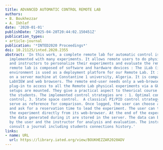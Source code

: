 ```yaml
---
title: ADVANCED AUTOMATIC CONTROL REMOTE LAB
authors:
- B. Boukhezzar
- A. Ikhlef
date: '2020-01-01'
publishDate: '2025-04-28T20:44:02.150451Z'
publication_types:
- article-journal
publication: '*INTED2020 Proceedings*'
doi: 10.21125/inted.2020.2355
abstract: 'In this work, a complete remote lab for automatic control is designed and
  implemented with many experiments. It allows remote users to do physical experiment
  and instructors to personalize their experiments and evaluate the remote students.  The
  remote lab is composed of software and hardware devices : The iLab (internet Laboratory)
  environment is used as a deployment platform for our Remote Lab. It is installed
  on a server machine at Constantine 1 university, Algeria. It is compatible with
  LabVIEW and web browsers. The remote end-user needs only a web-browser and an installed
  plug-in to access to all the Remote Lab physical experiments via a GUI.   Many experimental
  setups are mounted. They give a practical aspect to theorical course followed by
  the students. The implemented control strategies are : 1. Optimal control, 2. Polynomial
  control, 3. State space control.  A classical PI/PID control strategy is added to
  serve as reference for comparison. Once logged, the user can choose an experiment
  and ask for a reservation time to lead the experiment. The user can then launch
  the experiment directly from its web-browser. At the end of the experiment, all
  the data generated during it are stored in the server. The data can be downloaded
  by the user and the instructor for analysis and evaluation. The instructor can also
  consult a journal including students connections history.'
links:
- name: URL
  url: https://library.iated.org/view/BOUKHEZZAR2020ADV
---
```

